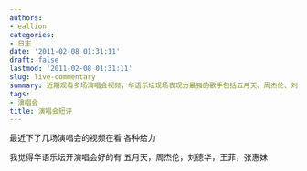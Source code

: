 ```yaml
---
authors:
- eallion
categories:
- 日志
date: '2011-02-08 01:31:11'
draft: false
lastmod: '2011-02-08 01:31:11'
slug: live-commentary
summary: 近期观看多场演唱会视频，华语乐坛现场表现力最强的歌手包括五月天、周杰伦、刘德华、王菲和张惠妹，他们的演出堪称经典！
tags:
- 演唱会
title: 演唱会短评
---
```

最近下了几场演唱会的视频在看
各种给力

我觉得华语乐坛开演唱会好的有
五月天，周杰伦，刘德华，王菲，张惠妹